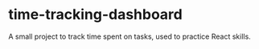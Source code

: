# time-tracking-dashboard
A small project to track time spent on tasks, used to practice React skills.

